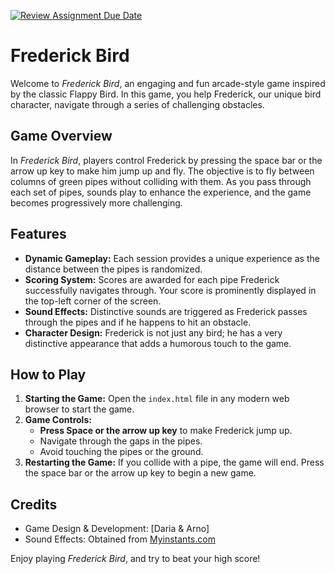 [![Review Assignment Due Date](https://classroom.github.com/assets/deadline-readme-button-24ddc0f5d75046c5622901739e7c5dd533143b0c8e959d652212380cedb1ea36.svg)](https://classroom.github.com/a/Y748gS5A)
# Frederick Bird

Welcome to *Frederick Bird*, an engaging and fun arcade-style game inspired by the classic Flappy Bird. In this game, you help Frederick, our unique bird character, navigate through a series of challenging obstacles.

## Game Overview

In *Frederick Bird*, players control Frederick by pressing the space bar or the arrow up key to make him jump up and fly. The objective is to fly between columns of green pipes without colliding with them. As you pass through each set of pipes, sounds play to enhance the experience, and the game becomes progressively more challenging.

## Features

- **Dynamic Gameplay:** Each session provides a unique experience as the distance between the pipes is randomized.
- **Scoring System:** Scores are awarded for each pipe Frederick successfully navigates through. Your score is prominently displayed in the top-left corner of the screen.
- **Sound Effects:** Distinctive sounds are triggered as Frederick passes through the pipes and if he happens to hit an obstacle.
- **Character Design:** Frederick is not just any bird; he has a very distinctive appearance that adds a humorous touch to the game.

## How to Play

1. **Starting the Game:** Open the `index.html` file in any modern web browser to start the game.
2. **Game Controls:**
   - **Press Space or the arrow up key** to make Frederick jump up.
   - Navigate through the gaps in the pipes.
   - Avoid touching the pipes or the ground.
3. **Restarting the Game:** If you collide with a pipe, the game will end. Press the space bar or the arrow up key to begin a new game.

## Credits

- Game Design & Development: [Daria & Arno]
- Sound Effects: Obtained from [Myinstants.com](https://www.myinstants.com/en/index/be/)

Enjoy playing *Frederick Bird*, and try to beat your high score!

